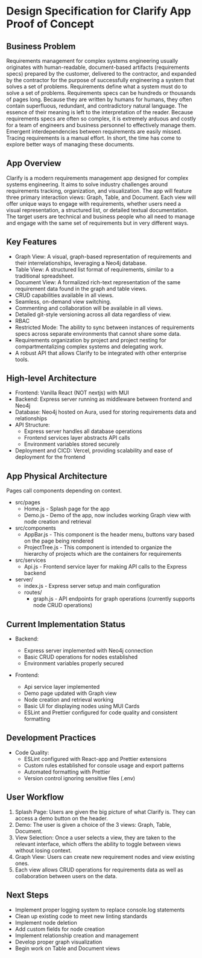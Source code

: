 # Design Specification for Clarify App Proof of Concept

## Business Problem

Requirements management for complex systems engineering usually originates with human-readable, document-based artifacts (requirements specs) prepared by the customer, delivered to the contractor, and expanded by the contractor for the purpose of successfully engineering a system that solves a set of problems. Requirements define what a system must do to solve a set of problems. Requirements specs can be hundreds or thousands of pages long. Because they are written by humans for humans, they often contain superfluous, redundant, and contradictory natural language. The essence of their meaning is left to the interpretation of the reader. Because requirements specs are often so complex, it is extremely arduous and costly for a team of engineers and business personnel to effectively manage them. Emergent interdependencies between requirements are easily missed. Tracing requirements is a manual effort. In short, the time has come to explore better ways of managing these documents.

## App Overview

Clarify is a modern requirements management app designed for complex systems engineering. It aims to solve industry challenges around requirements tracking, organization, and visualization. The app will feature three primary interaction views: Graph, Table, and Document. Each view will offer unique ways to engage with requirements, whether users need a visual representation, a structured list, or detailed textual documentation. The target users are technical and business people who all need to manage and engage with the same set of requirements but in very different ways.

## Key Features

- Graph View: A visual, graph-based representation of requirements and their interrelationships, leveraging a Neo4j database.
- Table View: A structured list format of requirements, similar to a traditional spreadsheet.
- Document View: A formalized rich-text representation of the same requirement data found in the graph and table views.
- CRUD capabilities available in all views.
- Seamless, on-demand view switching.
- Commenting and collaboration will be available in all views.
- Detailed git-style versioning across all data regardless of view.
- RBAC
- Restricted Mode: The ability to sync between instances of requirements specs across separate environments that cannot share some data.
- Requirements organization by project and project nesting for compartmentalizing complex systems and delegating work.
- A robust API that allows Clarify to be integrated with other enterprise tools.

## High-level Architecture

- Frontend: Vanilla React (NOT nextjs) with MUI
- Backend: Express server running as middleware between frontend and Neo4j
- Database: Neo4j hosted on Aura, used for storing requirements data and relationships
- API Structure:
  - Express server handles all database operations
  - Frontend services layer abstracts API calls
  - Environment variables stored securely
- Deployment and CICD: Vercel, providing scalability and ease of deployment for the frontend

## App Physical Architecture

Pages call components depending on context.

- src/pages
  - Home.js - Splash page for the app
  - Demo.js - Demo of the app, now includes working Graph view with node creation and retrieval
- src/components
  - AppBar.js - This component is the header menu, buttons vary based on the page being rendered
  - ProjectTree.js - This component is intended to organize the hierarchy of projects which are the containers for requirements
- src/services
  - Api.js - Frontend service layer for making API calls to the Express backend
- server/
  - index.js - Express server setup and main configuration
  - routes/
    - graph.js - API endpoints for graph operations (currently supports node CRUD operations)

## Current Implementation Status

- Backend:
  - Express server implemented with Neo4j connection
  - Basic CRUD operations for nodes established
  - Environment variables properly secured
  
- Frontend:
  - Api service layer implemented
  - Demo page updated with Graph view
  - Node creation and retrieval working
  - Basic UI for displaying nodes using MUI Cards
  - ESLint and Prettier configured for code quality and consistent formatting

## Development Practices

- Code Quality:
  - ESLint configured with React-app and Prettier extensions
  - Custom rules established for console usage and export patterns
  - Automated formatting with Prettier
  - Version control ignoring sensitive files (.env)

## User Workflow

1. Splash Page: Users are given the big picture of what Clarify is. They can access a demo button on the header.
2. Demo: The user is given a choice of the 3 views: Graph, Table, Document.
3. View Selection: Once a user selects a view, they are taken to the relevant interface, which offers the ability to toggle between views without losing context.
4. Graph View: Users can create new requirement nodes and view existing ones.
5. Each view allows CRUD operations for requirements data as well as collaboration between users on the data.

## Next Steps

- Implement proper logging system to replace console.log statements
- Clean up existing code to meet new linting standards
- Implement node deletion
- Add custom fields for node creation
- Implement relationship creation and management
- Develop proper graph visualization
- Begin work on Table and Document views